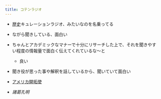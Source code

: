```yaml
---
title: コテンラジオ
---
```


* [歴史](%E6%AD%B4%E5%8F%B2.md)キュレーションラジオ、みたいなのを名乗ってる

* ながら聞きしている、面白い

* ちゃんとアカデミックなマナーで十分にリサーチした上で、それを聞きやすい程度の情報量で面白く伝えてくれているな〜と
  
  * 良い
* 聞き役が思った事や解釈を話しているから、聞いていて面白い

* [アメリカ開拓使](%E3%82%A2%E3%83%A1%E3%83%AA%E3%82%AB%E9%96%8B%E6%8B%93%E4%BD%BF.md)

* *諸葛孔明*
